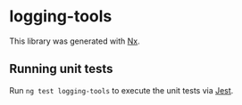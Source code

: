 # logging-tools

This library was generated with [Nx](https://nx.dev).

## Running unit tests

Run `ng test logging-tools` to execute the unit tests via [Jest](https://jestjs.io).
